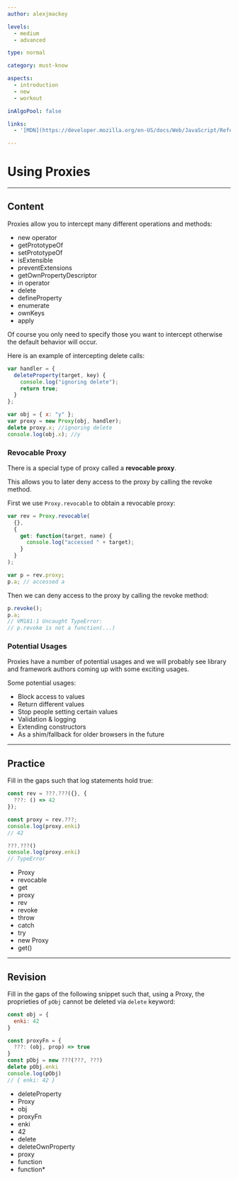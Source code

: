 ```yaml
---
author: alexjmackey

levels:
  - medium
  - advanced

type: normal

category: must-know

aspects:
  - introduction
  - new
  - workout

inAlgoPool: false

links:
  - '[MDN](https://developer.mozilla.org/en-US/docs/Web/JavaScript/Reference/Global_Objects/Proxy){website}'

---
```

# Using Proxies

---
## Content

Proxies allow you to intercept many different operations and methods:

* new operator
* getPrototypeOf
* setPrototypeOf
* isExtensible
* preventExtensions
* getOwnPropertyDescriptor
* in operator
* delete
* defineProperty
* enumerate
* ownKeys
* apply

Of course you only need to specify those you want to intercept otherwise the default behavior will occur.

Here is an example of intercepting delete calls:

```javascript
var handler = {
  deleteProperty(target, key) {
    console.log("ignoring delete");
    return true;
  }
};

var obj = { x: "y" };
var proxy = new Proxy(obj, handler);
delete proxy.x; //ignoring delete
console.log(obj.x); //y
```

### Revocable Proxy

There is a special type of proxy called a **revocable proxy**.

This allows you to later deny access to the proxy by calling the revoke method.

First we use `Proxy.revocable` to obtain a revocable proxy:

```javascript
var rev = Proxy.revocable(
  {},
  {
    get: function(target, name) {
      console.log("accessed " + target);
    }
  }
);

var p = rev.proxy;
p.a; // accessed a
```

Then we can deny access to the proxy by calling the revoke method:

```javascript
p.revoke();
p.a;
// VM181:1 Uncaught TypeError:
// p.revoke is not a function(...)
```

### Potential Usages

Proxies have a number of potential usages and we will probably see library and framework authors coming up with some exciting usages.

Some potential usages:

* Block access to values
* Return different values
* Stop people setting certain values
* Validation & logging
* Extending constructors
* As a shim/fallback for older browsers in the future

---
## Practice

Fill in the gaps such that log statements hold true:

```javascript
const rev = ???.???({}, {
  ???: () => 42
});

const proxy = rev.???;
console.log(proxy.enki)
// 42

???.???()
console.log(proxy.enki)
// TypeError
```

* Proxy
* revocable
* get
* proxy
* rev
* revoke
* throw
* catch
* try
* new Proxy
* get()

---
## Revision

Fill in the gaps of the following snippet such that, using a Proxy, the proprieties of `pObj` cannot be deleted via `delete` keyword:

```javascript
const obj = {
  enki: 42
}

const proxyFn = {
  ???: (obj, prop) => true
}
const pObj = new ???(???, ???)
delete pObj.enki
console.log(pObj)
// { enki: 42 }
```

* deleteProperty
* Proxy
* obj
* proxyFn
* enki
* 42
* delete
* deleteOwnProperty
* proxy
* function
* function*
 
